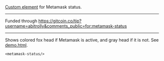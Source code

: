 [Custom element](https://html.spec.whatwg.org/multipage/custom-elements.html) for Metamask status.

---

Funded through https://gitcoin.co/tip?username=abitrolly&comments_public=for:metamask-status

---

Shows colored fox head if Metamask is active, and gray head if it is not. See [demo.html](demo.html).
```
<metamask-status/>
```
